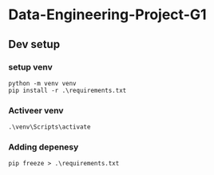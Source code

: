 # Data-Engineering-Project-G1

## Dev setup

### setup venv
```
python -m venv venv
pip install -r .\requirements.txt
```

### Activeer venv

```
.\venv\Scripts\activate
```

### Adding depenesy

```
pip freeze > .\requirements.txt
```

